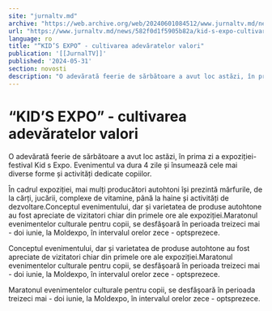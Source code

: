 ```yaml
---
site: "jurnaltv.md"
archive: "https://web.archive.org/web/20240601084512/www.jurnaltv.md/news/582f0d1f5905b82a/kid-s-expo-cultivarea-adevaratelor-valori.html"
url: "https://www.jurnaltv.md/news/582f0d1f5905b82a/kid-s-expo-cultivarea-adevaratelor-valori.html"
language: ro
title: "“KID’S EXPO” - cultivarea adevăratelor valori"
publication: '[[JurnalTV]]'
published: '2024-05-31'
section: novosti
description: "O adevărată feerie de sărbătoare a avut loc astăzi, în prima zi a expoziției-festival Kid s Expo. Evenimentul va dura 4 zile și însumează cele mai diverse forme și activități dedicate copiilor."
---
```


# “KID’S EXPO” - cultivarea adevăratelor valori

O adevărată feerie de sărbătoare a avut loc astăzi, în prima zi a expoziției-festival Kid s Expo. Evenimentul va dura 4 zile și însumează cele mai diverse forme și activități dedicate copiilor.

În cadrul expoziției, mai mulți producători autohtoni își prezintă mărfurile, de la cărți, jucării, complexe de vitamine, până la haine și activități de dezvoltare.Conceptul evenimentului, dar și varietatea de produse autohtone au fost apreciate de vizitatori chiar din primele ore ale expoziției.Maratonul evenimentelor culturale pentru copii, se desfăşoară în perioada treizeci mai - doi iunie, la Moldexpo, în intervalul orelor zece - optsprezece.

Conceptul evenimentului, dar și varietatea de produse autohtone au fost apreciate de vizitatori chiar din primele ore ale expoziției.Maratonul evenimentelor culturale pentru copii, se desfăşoară în perioada treizeci mai - doi iunie, la Moldexpo, în intervalul orelor zece - optsprezece.

Maratonul evenimentelor culturale pentru copii, se desfăşoară în perioada treizeci mai - doi iunie, la Moldexpo, în intervalul orelor zece - optsprezece.